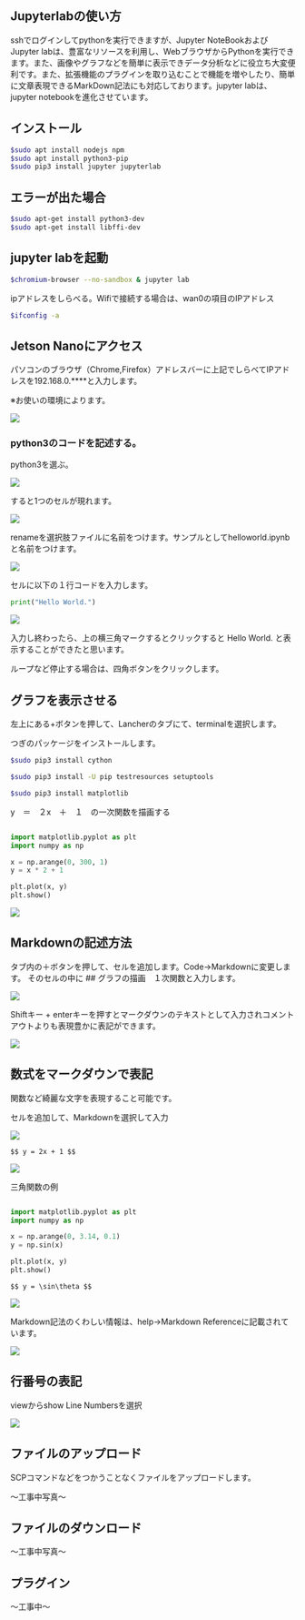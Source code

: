 ## Jupyterlabの使い方

sshでログインしてpythonを実行できますが、Jupyter NoteBookおよびJupyter labは、豊富なリソースを利用し、WebブラウザからPythonを実行できます。また、画像やグラフなどを簡単に表示できデータ分析などに役立ち大変便利です。また、拡張機能のプラグインを取り込むことで機能を増やしたり、簡単に文章表現できるMarkDown記法にも対応しております。jupyter labは、jupyter notebookを進化させています。

## インストール

```sh
$sudo apt install nodejs npm
$sudo apt install python3-pip
$sudo pip3 install jupyter jupyterlab
```

## エラーが出た場合
```sh
$sudo apt-get install python3-dev
$sudo apt-get install libffi-dev
```

## jupyter labを起動
```sh
$chromium-browser --no-sandbox & jupyter lab
```
ipアドレスをしらべる。Wifiで接続する場合は、wan0の項目のIPアドレス
```sh
$ifconfig -a
```


## Jetson Nanoにアクセス
パソコンのブラウザ（Chrome,Firefox）アドレスバーに上記でしらべてIPアドレスを192.168.0.****と入力します。

※お使いの環境によります。

![](./img/jupyterlab/jupyterlabgamen01.jpg)

### python3のコードを記述する。

python3を選ぶ。

![](./img/jupyterlab/jypyterlabgamen02.png)

すると1つのセルが現れます。

![](./img/jupyterlab/jupyterlabgamen03.png)

renameを選択肢ファイルに名前をつけます。サンプルとしてhelloworld.ipynbと名前をつけます。

![](./img/jupyterlab/jupyterlabgamenrename.png)

セルに以下の１行コードを入力します。
```python
print("Hello World.")
```

![](./img/jupyterlab/jupyterlabgamen04.png)

入力し終わったら、上の横三角マークするとクリックすると
Hello World.
と表示することができたと思います。

ループなど停止する場合は、四角ボタンをクリックします。

## グラフを表示させる

左上にある+ボタンを押して、Lancherのタブにて、terminalを選択します。

つぎのパッケージをインストールします。


```sh
$sudo pip3 install cython
```

```sh
$sudo pip3 install -U pip testresources setuptools
```

```sh
$sudo pip3 install matplotlib
```

y　＝　２x　＋　１　の一次関数を描画する

```python

import matplotlib.pyplot as plt
import numpy as np

x = np.arange(0, 300, 1)
y = x * 2 + 1

plt.plot(x, y)
plt.show()

```

![](./img/jupyterlab/GraphDemo.png)


## Markdownの記述方法
タブ内の＋ボタンを押して、セルを追加します。Code->Markdownに変更します。
そのセルの中に ## グラフの描画　１次関数と入力します。

![](./img/jupyterlab/MarkDown01.png)

Shiftキー + enterキーを押すとマークダウンのテキストとして入力されコメントアウトよりも表現豊かに表記ができます。

![](./img/jupyterlab/MarkDown02.png)

## 数式をマークダウンで表記

関数など綺麗な文字を表現すること可能です。

セルを追加して、Markdownを選択して入力

![](./img/jupyterlab/suusiki01.png)

```
$$ y = 2x + 1 $$
```

![](./img/jupyterlab/suusiki02.png)


三角関数の例

```python

import matplotlib.pyplot as plt
import numpy as np

x = np.arange(0, 3.14, 0.1)
y = np.sin(x)

plt.plot(x, y)
plt.show()

```

```
$$ y = \sin\theta $$
```

![](./img/jupyterlab/suusiki03.png)


Markdown記法のくわしい情報は、help->Markdown Referenceに記載されています。

![](./img/jupyterlab/MarkDown03.png)

## 行番号の表記

viewからshow Line Numbersを選択

![](./img/jupyterlab/ShowLineNumber.png)

## ファイルのアップロード
SCPコマンドなどをつかうことなくファイルをアップロードします。

〜工事中写真〜

## ファイルのダウンロード

〜工事中写真〜


## プラグイン

〜工事中〜